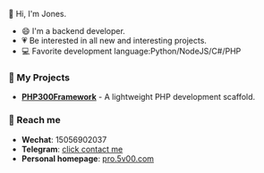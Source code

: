 👋 Hi, I'm Jones.

- 😄 I'm a backend developer.
- :heartpulse: Be interested in all new and interesting projects.
- :computer: Favorite development language:Python/NodeJS/C#/PHP

### 🔭 My Projects

- **[PHP300Framework](https://php300.cn)** - A lightweight PHP development scaffold.

### 💬 Reach me

- **Wechat**: 15056902037
- **Telegram**: [click contact me](https://t.me/bylikes)
- **Personal homepage**: [pro.5v00.com](https://pro.5v00.com)
